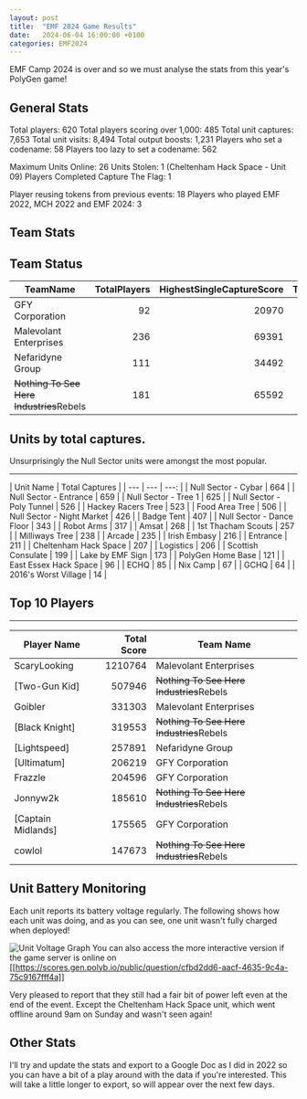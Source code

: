 ```yaml
---
layout: post
title:  "EMF 2024 Game Results"
date:   2024-06-04 16:00:00 +0100
categories: EMF2024
---
```


EMF Camp 2024 is over and so we must analyse the stats from this year's PolyGen game!

## General Stats

Total players: 620
Total players scoring over 1,000: 485
Total unit captures: 7,653
Total unit visits: 8,494
Total output boosts: 1,231
Players who set a codename: 58
Players too lazy to set a codename: 562

Maximum Units Online: 26
Units Stolen: 1 (Cheltenham Hack Space - Unit 09)
Players Completed Capture The Flag: 1

Player reusing tokens from previous events: 18
Players who played EMF 2022, MCH 2022 and EMF 2024: 3

## Team Stats
Team Status
---
| TeamName | TotalPlayers | HighestSingleCaptureScore | TotalScore | TotalVisits | TotalUniqueVisits | TotalCaptures | UniqueCaptures | AveragePlayerScore | 
| --- | ---: | ---: | ---: | ---: | ---: | ---: | ---: | ---: | 
| GFY Corporation | 92 | 20970 | 1431562 | 1113 | 552 | 1154 | 498 | 15560 | 
| Malevolant Enterprises | 236 | 69391 | 4173584 | 3179 | 1566 | 2743 | 1220 | 17685 | 
| Nefaridyne Group | 111 | 34492 | 1290988 | 1292 | 733 | 1273 | 655 | 11631 | 
| ~~Nothing To See Here Industries~~Rebels | 181 | 65592 | 3210173 | 2910 | 1298 | 2483 | 1068 | 17736 | 


## Units by total captures.

Unsurprisingly the Null Sector units were amongst the most popular.

---
| Unit Name | Total Captures | 
| --- | --- | ---: | 
| Null Sector - Cybar | 664 | 
| Null Sector - Entrance | 659 | 
| Null Sector - Tree 1 | 625 | 
| Null Sector - Poly Tunnel | 526 | 
| Hackey Racers Tree | 523 | 
| Food Area Tree | 506 | 
| Null Sector - Night Market | 426 | 
| Badge Tent | 407 | 
| Null Sector - Dance Floor | 343 | 
| Robot Arms | 317 | 
| Amsat | 268 | 
| 1st Thacham Scouts | 257 | 
| Milliways Tree | 238 | 
| Arcade | 235 | 
| Irish Embasy | 216 | 
| Entrance | 211 | 
| Cheltenham Hack Space | 207 | 
| Logistics | 206 | 
| Scottish Consulate | 199 | 
| Lake by EMF Sign | 173 | 
| PolyGen Home Base | 121 | 
| East Essex Hack Space | 96 | 
| ECHQ | 85 | 
| Nix Camp | 67 | 
| GCHQ | 64 | 
| 2016's Worst Village | 14 | 

## Top 10 Players
---
| Player Name | Total Score | Team Name | 
| --- | ---: | --- | 
| ScaryLooking | 1210764 | Malevolant Enterprises | 
| [Two-Gun Kid] | 507946 | ~~Nothing To See Here Industries~~Rebels | 
| Goibler | 331303 | Malevolant Enterprises | 
| [Black Knight] | 319553 | ~~Nothing To See Here Industries~~Rebels | 
| [Lightspeed] | 257891 | Nefaridyne Group | 
| [Ultimatum] | 206219 | GFY Corporation | 
| Frazzle | 204596 | GFY Corporation | 
| Jonnyw2k | 185610 | ~~Nothing To See Here Industries~~Rebels | 
| [Captain Midlands] | 175565 | GFY Corporation | 
| cowlol | 147673 | ~~Nothing To See Here Industries~~Rebels | 

## Unit Battery Monitoring

Each unit reports its battery voltage regularly.  The following shows how each unit was doing, and as you can see, one unit wasn't fully charged when deployed!

![Unit Voltage Graph](https://gen.polyb.io/assets/img/UnitVoltageHistoryEMF2024.png "Unit Voltage History")
You can also access the more interactive version if the game server is online on [[https://scores.gen.polyb.io/public/question/cfbd2dd6-aacf-4635-9c4a-75c9167fff4a]]

Very pleased to report that they still had a fair bit of power left even at the end of the event.  Except the Cheltenham Hack Space unit, which went offline around 9am on Sunday and wasn't seen again!

## Other Stats
I'll try and update the stats and export to a Google Doc as I did in 2022 so you can have a bit of a play around with the data if you're interested.  This will take a little longer to export, so will appear over the next few days.

